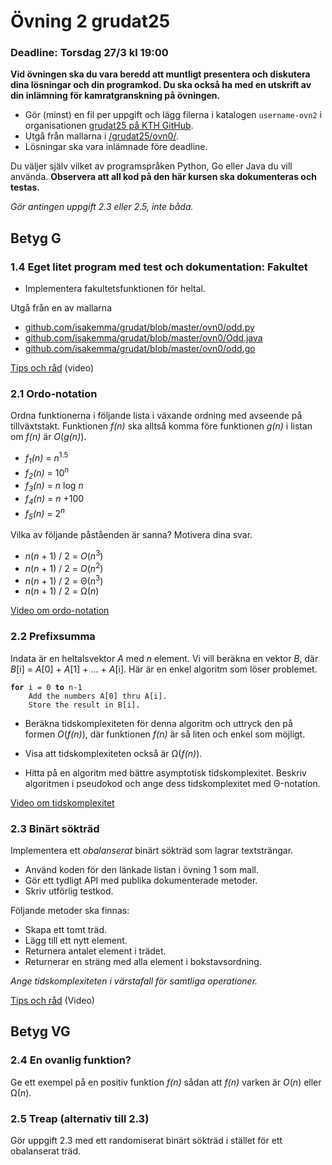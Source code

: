 # Övning 2 grudat25
### Deadline: Torsdag 27/3 kl 19:00

**Vid övningen ska du vara beredd att muntligt presentera och diskutera dina lösningar och din programkod. Du ska också ha med en utskrift av din inlämning för kamratgranskning på övningen.**

- Gör (minst) en fil per uppgift och lägg filerna i katalogen <code>username-ovn2</code> i organisationen [grudat25 på KTH GitHub](https://gits-15.sys.kth.se/grudat25).
- Utgå från mallarna i [/grudat25/ovn0/](https://github.com/isakemma/grudat/tree/master/ovn0).
- Lösningar ska vara inlämnade före deadline.

Du väljer själv vilket av programspråken Python, Go eller Java du vill använda.
**Observera att all kod på den här kursen ska dokumenteras och testas.**

*Gör antingen uppgift 2.3 eller 2.5, inte båda.*

## Betyg G

### 1.4 Eget litet program med test och dokumentation: Fakultet

- Implementera fakultetsfunktionen för heltal.

Utgå från en av mallarna

- [github.com/isakemma/grudat/blob/master/ovn0/odd.py](https://github.com/isakemma/grudat/blob/master/ovn0/odd.py)
- [github.com/isakemma/grudat/blob/master/ovn0/Odd.java](https://github.com/isakemma/grudat/blob/master/ovn0/Odd.java)
- [github.com/isakemma/grudat/blob/master/ovn0/odd.go](https://github.com/isakemma/grudat/blob/master/ovn0/odd.go)

[Tips och råd](https://www.youtube.com/watch?v=QRYvu1-H1xQ) (video)

### 2.1 Ordo-notation

Ordna funktionerna i följande lista i växande ordning med
avseende på tillväxtstakt. Funktionen <i>f(n)</i> ska alltså
komma före funktionen <i>g(n)</i> i listan om
<i>f(n)</i> är <i>O</i>(<i>g(n)</i>).

<ul>
<li><i>f<sub>1</sub>(n)</i>&nbsp;=&nbsp;<i>n</i><sup>1.5</sup>
</li>
<li><i>f<sub>2</sub>(n)</i>&nbsp;=&nbsp;10<sup><i>n</i></sup>
</li>
<li><i>f<sub>3</sub>(n)</i>&nbsp;=&nbsp;<i>n</i>&nbsp;log&nbsp;<i>n</i>
</li>
<li><i>f<sub>4</sub>(n)</i>&nbsp;=&nbsp;<i>n</i>&nbsp;+100
</li>
<li><i>f<sub>5</sub>(n)</i>&nbsp;=&nbsp;2<sup><i>n</i></sup>
</li>
</ul>

Vilka av följande påståenden är sanna? Motivera dina svar.

<ul>
<li><i>n</i>(<i>n</i>&nbsp;+&nbsp;1)&nbsp;/&nbsp;2 = <i>O</i>(<i>n</i><sup>3</sup>)</li>
<li><i>n</i>(<i>n</i>&nbsp;+&nbsp;1)&nbsp;/&nbsp;2 = <i>O</i>(<i>n</i><sup>2</sup>)</li>
<li><i>n</i>(<i>n</i>&nbsp;+&nbsp;1)&nbsp;/&nbsp;2 = &Theta;(<i>n</i><sup>3</sup>)</li>
<li><i>n</i>(<i>n</i>&nbsp;+&nbsp;1)&nbsp;/&nbsp;2 = &Omega;(<i>n</i>)</li>
</ul>

[Video om ordo-notation](https://www.youtube.com/watch?v=rZvpB4Ip2_M)

### 2.2 Prefixsumma

Indata är en heltalsvektor <i>A</i> med <i>n</i>&nbsp;element.
Vi vill beräkna en vektor <i>B</i>, där <i>B</i>[i]&nbsp;=
<i>A</i>[0]&nbsp;+&nbsp;<i>A</i>[1]&nbsp;+&nbsp;...&nbsp;+&nbsp;<i>A</i>[i].
Här är en enkel algoritm som löser problemet.

<pre><code><b>for</b> i = 0 <b>to</b> n-1
    Add the numbers A[0] thru A[i].
    Store the result in B[i].
</code></pre>

- Beräkna tidskomplexiteten för denna algoritm och uttryck den på
  formen&nbsp;<i>O</i>(<i>f(n)</i>), där funktionen&nbsp;<i>f(n)</i>
  är så liten och enkel som möjligt.

- Visa att tidskomplexiteten också är &Omega;(<i>f(n)</i>).

- Hitta på en algoritm med bättre asymptotisk tidskomplexitet.
  Beskriv algoritmen i pseudokod och ange dess
  tidskomplexitet med Θ-notation.
  
[Video om tidskomplexitet](https://www.youtube.com/watch?v=x04gACtJHX0)
  
### 2.3 Binärt sökträd

Implementera ett *obalanserat* binärt sökträd som lagrar textsträngar.

-  Använd koden för den länkade listan i övning&nbsp;1 som mall.
- Gör ett tydligt API med publika dokumenterade metoder.
- Skriv utförlig testkod.

Följande metoder ska finnas:

- Skapa ett tomt träd.
- Lägg till ett nytt element.
- Returnera antalet element i trädet.
- Returnerar en sträng med alla element i bokstavsordning.

*Ange tidskomplexiteten i värstafall för samtliga operationer.*

[Tips och råd](https://www.youtube.com/watch?v=NCzRttSCeH4) (Video)

## Betyg VG

### 2.4 En ovanlig funktion?

Ge ett exempel på en positiv funktion <i>f(n)</i> sådan att
<i>f(n)</i> varken är <i>O</i>(<i>n</i>) eller
&Omega;(<i>n</i>).

### 2.5 Treap (alternativ till 2.3)

Gör uppgift 2.3 med ett randomiserat binärt sökträd i stället för ett obalanserat träd.
